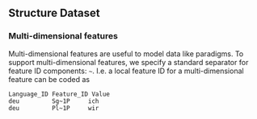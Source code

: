 ## Structure Dataset


### Multi-dimensional features

Multi-dimensional features are useful to model data like paradigms. To support multi-dimensional features, we specify a standard separator for feature ID components: `~`. I.e. a local feature ID for a multi-dimensional feature can be coded as
```
Language_ID Feature_ID Value
deu         Sg~1P     ich
deu         Pl~1P     wir
```
